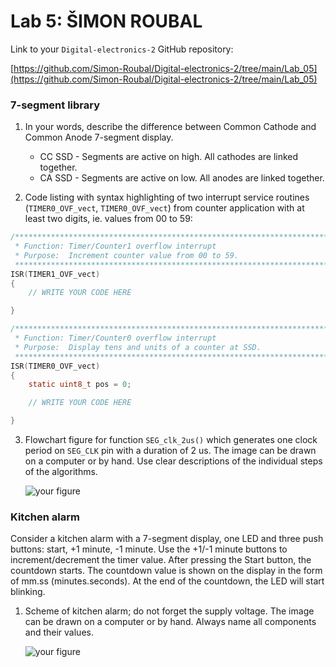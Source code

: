 # Lab 5: ŠIMON ROUBAL

Link to your `Digital-electronics-2` GitHub repository:

   [https://github.com/Simon-Roubal/Digital-electronics-2/tree/main/Lab_05](https://github.com/Simon-Roubal/Digital-electronics-2/tree/main/Lab_05)


### 7-segment library

1. In your words, describe the difference between Common Cathode and Common Anode 7-segment display.
   * CC SSD - Segments are active on high. All cathodes are linked together.
   * CA SSD - Segments are active on low. All anodes are linked together.

2. Code listing with syntax highlighting of two interrupt service routines (`TIMER0_OVF_vect`, `TIMER0_OVF_vect`) from counter application with at least two digits, ie. values from 00 to 59:

```c
/**********************************************************************
 * Function: Timer/Counter1 overflow interrupt
 * Purpose:  Increment counter value from 00 to 59.
 **********************************************************************/
ISR(TIMER1_OVF_vect)
{
    // WRITE YOUR CODE HERE

}
```

```c
/**********************************************************************
 * Function: Timer/Counter0 overflow interrupt
 * Purpose:  Display tens and units of a counter at SSD.
 **********************************************************************/
ISR(TIMER0_OVF_vect)
{
    static uint8_t pos = 0;

    // WRITE YOUR CODE HERE

}
```

3. Flowchart figure for function `SEG_clk_2us()` which generates one clock period on `SEG_CLK` pin with a duration of 2&nbsp;us. The image can be drawn on a computer or by hand. Use clear descriptions of the individual steps of the algorithms.

   ![your figure]()


### Kitchen alarm

Consider a kitchen alarm with a 7-segment display, one LED and three push buttons: start, +1 minute, -1 minute. Use the +1/-1 minute buttons to increment/decrement the timer value. After pressing the Start button, the countdown starts. The countdown value is shown on the display in the form of mm.ss (minutes.seconds). At the end of the countdown, the LED will start blinking.

1. Scheme of kitchen alarm; do not forget the supply voltage. The image can be drawn on a computer or by hand. Always name all components and their values.

   ![your figure]()
